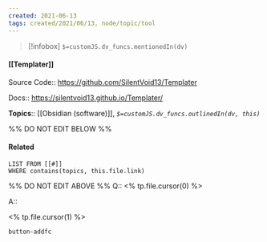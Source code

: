 ```yaml
---
created: 2021-06-13
tags: created/2021/06/13, node/topic/tool
---
```

> [!infobox]
`$=customJS.dv_funcs.mentionedIn(dv)`

#### [[Templater]] 

Source Code:: https://github.com/SilentVoid13/Templater

Docs:: https://silentvoid13.github.io/Templater/

**Topics**:: [[Obsidian (software)]], 
*`$=customJS.dv_funcs.outlinedIn(dv, this)`*

%% DO NOT EDIT BELOW %%
#### Related 
```dataview
LIST FROM [[#]]
WHERE contains(topics, this.file.link)
```
%% DO NOT EDIT ABOVE %%
Q:: <% tp.file.cursor(0) %>  

A::

<% tp.file.cursor(1) %>  

`button-addfc`
